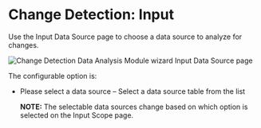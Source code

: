 # Change Detection: Input

Use the Input Data Source page to choose a data source to analyze for changes.

![Change Detection Data Analysis Module wizard Input Data Source page](/img/product_docs/accessanalyzer/admin/datacollector/unix/input.webp)

The configurable option is:

- Please select a data source – Select a data source table from the list

    **NOTE:** The selectable data sources change based on which option is selected on the Input
    Scope page.

